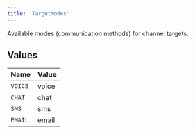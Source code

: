 ```yaml
---
title: 'TargetModes'
---
```


Available modes (communication methods) for channel targets.


## Values

| Name    | Value   |
| ------- | ------- |
| `VOICE` | voice   |
| `CHAT`  | chat    |
| `SMS`   | sms     |
| `EMAIL` | email   |